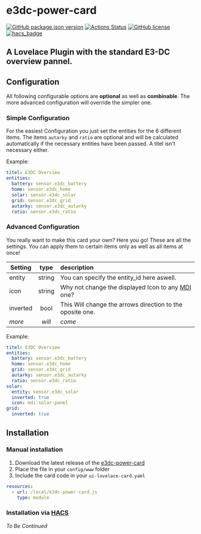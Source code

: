 # e3dc-power-card
[![GitHub package.json version](https://img.shields.io/github/package-json/v/JonahKr/e3dc-power-card)](https://github.com/JonahKr/e3dc-power-card/blob/master/VERSION)
[![Actions Status](https://github.com/JonahKr/e3dc-power-card/workflows/Tests/badge.svg)](https://github.com/Jonah/e3dc-power-card/actions)
[![GitHub license](https://img.shields.io/github/license/JonahKr/e3dc-power-card)](https://img.shields.io/github/license/JonahKr/e3dc-power-card/blob/master/LICENSE) 
[![hacs_badge](https://img.shields.io/badge/HACS-Custom-orange.svg)](https://github.com/custom-components/hacs)

A Lovelace Plugin with the standard E3-DC overview pannel.
---
## Configuration

All following configurable options are **optional** as well as **combinable**. The more advanced configuration will override the simpler one.
### Simple Configuration
For the easiest Configuration you just set the entities for the 6 different items. 
The items `autarky` and `ratio` are optional and will be calculated automatically if the necessary entities have been passed. A titel isn't necessary either.

Example:
```yaml
titel: E3DC Overview
entities:
  battery: sensor.e3dc_battery
  home: sensor.e3dc_home
  solar: sensor.e3dc_solar
  grid: sensor.e3dc_grid
  autarky: sensor.e3dc_autarky
  ratio: sensor.e3dc_ratio
```

### Advanced Configuration
You really want to make this card your own? Here you go!
These are all the settings. You can apply them to certain items only as well as all items at once!

| Setting       | type          | description  |
| ------------- |:-------------:| :-----|
| entity        | string        | You can specify the entity_id here aswell. |
| icon          | string        | Why not change the displayed Icon to any [MDI](https://cdn.materialdesignicons.com/5.4.55/) one? |
| inverted      | bool          | This Will change the arrows direction to the oposite one. |
| *more*        | *will*        | *come* |


Example:
```yaml
titel: E3DC Overview
entities:
  battery: sensor.e3dc_battery
  home: sensor.e3dc_home
  grid: sensor.e3dc_grid
  autarky: sensor.e3dc_autarky
  ratio: sensor.e3dc_ratio
solar:
  entity: sensor.e3dc_solar
  inverted: true
  icon: mdi:solar-panel
grid:
  inverted: true
```
## Installation

### Manual installation
1. Download the latest release of the [e3dc-power-card](http://www.github.com/JonahKr/e3dc-power-card/releases/latest/download/e3dc-card.js)
2. Place the file in your `config/www` folder
3. Include the card code in your `ui-lovelace-card.yaml`
  ```yaml
  resources:
    - url: /local/e3dc-power-card.js
      type: module
  ```

### Installation via [HACS](https://hacs.xyz/)
*To Be Continued*